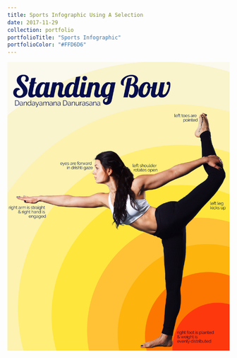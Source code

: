 ```yaml
---
title: Sports Infographic Using A Selection
date: 2017-11-29
collection: portfolio
portfolioTitle: "Sports Infographic"
portfolioColor: "#FFD6D6"
---
```


[![Sports Infographic: Bow Pose](/images/portfolio/2-SportsInfo.jpg)](/images/portfolio/2-SportsInfo.jpg "Sports Infographic: Bow Pose")
